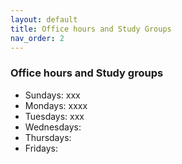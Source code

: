 ```yaml
---
layout: default 
title: Office hours and Study Groups 
nav_order: 2
---
```



### Office hours and Study groups 



* Sundays: xxx
* Mondays: xxxx
* Tuesdays: xxx
* Wednesdays: 
* Thursdays: 
* Fridays: 

